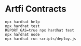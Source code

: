 # Artfi Contracts

```shell
npx hardhat help
npx hardhat test
REPORT_GAS=true npx hardhat test
npx hardhat node
npx hardhat run scripts/deploy.js
```
